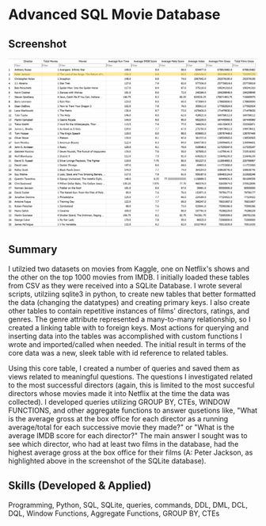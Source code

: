 # Advanced SQL Movie Database

## Screenshot
![Example_TopDirectors](https://github.com/dmarks84/Ind_Project_Movie-Database-SQLite/blob/main/screenshot.png?raw=true)

## Summary
I utilzied two datasets on movies from Kaggle, one on Netflix's shows and the other on the top 1000 movies from IMDB.  I initially loaded these tables from CSV as they were received into a SQLite Database. I wrote several scripts, utilziing sqlite3 in python, to create new tables that better formatted the data (changing the datatypes) and creating primary keys.  I also create other tables to contain repetitive instances of films' directors, ratings, and genres.  The genre attribute represented a many-to-many relationship, so I created a linking table with to foreign keys.  Most actions for querying and inserting data into the tables was accomplished with custom functions I wrote and imported/called when needed.  The initial result in terms of the core data was a new, sleek table with id reference to related tables.

Using this core table, I created a number of queries and saved them as views related to meaningful questions.  The questions I investigated related to the most successful directors (again, this is limited to the most succesful directors whose movies made it into Netflix at the time the data was collected).  I developed queries utilizing GROUP BY, CTEs, WINDOW FUNCTIONS, and other aggregate functions to answer qusetions like, "What is the average gross at the box office for each director as a running average/total for each successive movie they made?" or "What is the average IMDB score for each director?"  The main answer I sought was to see which director, who had at least two films in the database, had the highest average gross at the box office for their films (A: Peter Jackson, as highlighted above in the screenshot of the SQLite database).

## Skills (Developed & Applied)
Programming, Python, SQL, SQLite, queries, commands, DDL, DML, DCL, DQL, Window Functions, Aggregate Functions, GROUP BY, CTEs
